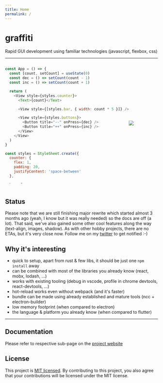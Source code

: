 ```yaml
---
title: Home
permalink: /
---
```


# graffiti
Rapid GUI development using familiar technologies (javascript, flexbox, css)

---

<div style="display: flex; align-items: center">
<div style="max-height: 400px; overflow-y: scroll">

```javascript
const App = () => {
  const [count, setCount] = useState(0)
  const dec = () => setCount(count - 1)
  const inc = () => setCount(count + 1)

  return (
    <View style={styles.counter}>
      <Text>{count}</Text>

      <View style={[styles.bar, { width: count * 5 }]} />

      <View style={styles.buttons}>
        <Button title="--" onPress={dec} />
        <Button title="++" onPress={inc} />
      </View>
    </View>
  )
}

const styles = StyleSheet.create({
  counter: {
    flex: 1,
    padding: 20,
    justifyContent: 'space-between'
  },

  bar: {
    backgroundColor: '#ff0000',
    height: 20
  },

  buttons: {
    flexDirection: 'row',
    justifyContent: 'space-between'
  }
})
```

</div>
<img src="./docs/images/counter.gif" />
</div>
<br>

## Status
Please note that we are still finishing major rewrite which started almost 3 months ago (yeah, I know but it was really needed) so the docs are off (a lot). That said, we've also gained some other cool features along the way (text-align, images, shadow). As with other hobby projects, there are no ETAs, but it's very close now. Follow me on my [twitter](https://twitter.com/cztomsik) to get notified :-)

## Why it's interesting
- quick to setup, apart from rust & few libs, it should be just one `npm install` away
- can be combined with most of the libraries you already know (react, mobx, lodash, ...)
- works with existing tooling (debug in vscode, profile in chrome devtools, react-devtools, ...)
- hot-reload works even without webpack (and it's faster)
- bundle can be made using already established and mature tools (ncc + electron-builder)
- low memory footprint (when compared to electron)
- the language & platform you already know (when compared to flutter)

---

## Documentation
Please refer to respective sub-page on the
[project website](http://tomsik.cz/stain)

## License
This project is [MIT licensed](./LICENSE). By contributing to this project, you also agree that your contributions will be licensed under the MIT license.
